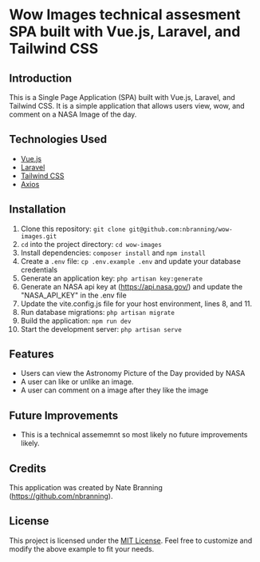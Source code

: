 # Wow Images technical assesment SPA built with Vue.js, Laravel, and Tailwind CSS

## Introduction

This is a Single Page Application (SPA) built with Vue.js, Laravel, and Tailwind CSS. It is a simple application that allows users view, wow, and comment on a NASA Image of the day.

## Technologies Used

- [Vue.js](https://vuejs.org/)
- [Laravel](https://laravel.com/)
- [Tailwind CSS](https://tailwindcss.com/)
- [Axios](https://github.com/axios/axios)

## Installation

1. Clone this repository: `git clone git@github.com:nbranning/wow-images.git`
2. `cd` into the project directory: `cd wow-images`
3. Install dependencies: `composer install` and `npm install`
4. Create a `.env` file: `cp .env.example .env` and update your database credentials
5. Generate an application key: `php artisan key:generate`
6. Generate an NASA api key at (https://api.nasa.gov/) and update the "NASA_API_KEY" in the .env file
7. Update the vite.config.js file for your host environment, lines 8, and 11.
8. Run database migrations: `php artisan migrate`
9. Build the application: `npm run dev`
10. Start the development server: `php artisan serve`



## Features

- Users can view the Astronomy Picture of the Day provided by NASA
- A user can like or unlike an image.
- A user can comment on a image after they like the image

## Future Improvements

- This is a technical assememnt so most likely no future improvements likely.

## Credits

This application was created by Nate Branning (https://github.com/nbranning).

## License

This project is licensed under the [MIT License](https://opensource.org/licenses/MIT).
Feel free to customize and modify the above example to fit your needs.